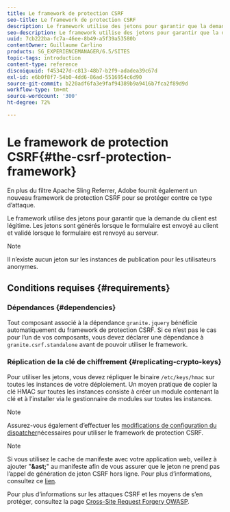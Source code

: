 ```yaml
---
title: Le framework de protection CSRF
seo-title: Le framework de protection CSRF
description: Le framework utilise des jetons pour garantir que la demande du client est légitime
seo-description: Le framework utilise des jetons pour garantir que la demande du client est légitime
uuid: 7cb222ba-fc7a-46ee-8b49-a5f39a53580b
contentOwner: Guillaume Carlino
products: SG_EXPERIENCEMANAGER/6.5/SITES
topic-tags: introduction
content-type: reference
discoiquuid: f453427d-c813-48b7-b2f9-adadea39c67d
exl-id: e6b0f8f7-54b0-4dd6-86ad-5516954c6d90
source-git-commit: b220adf6fa3e9faf94389b9a9416b7fca2f89d9d
workflow-type: tm+mt
source-wordcount: '300'
ht-degree: 72%

---
```


# Le framework de protection CSRF{#the-csrf-protection-framework}

En plus du filtre Apache Sling Referrer, Adobe fournit également un nouveau framework de protection CSRF pour se protéger contre ce type d’attaque.

Le framework utilise des jetons pour garantir que la demande du client est légitime. Les jetons sont générés lorsque le formulaire est envoyé au client et validé lorsque le formulaire est renvoyé au serveur.

>[!NOTE]
>
>Il n’existe aucun jeton sur les instances de publication pour les utilisateurs anonymes.

## Conditions requises {#requirements}

### Dépendances {#dependencies}

Tout composant associé à la dépendance `granite.jquery` bénéficie automatiquement du framework de protection CSRF. Si ce n’est pas le cas pour l’un de vos composants, vous devez déclarer une dépendance à `granite.csrf.standalone` avant de pouvoir utiliser le framework.

### Réplication de la clé de chiffrement {#replicating-crypto-keys}

Pour utiliser les jetons, vous devez répliquer le binaire `/etc/keys/hmac` sur toutes les instances de votre déploiement. Un moyen pratique de copier la clé HMAC sur toutes les instances consiste à créer un module contenant la clé et à l’installer via le gestionnaire de modules sur toutes les instances.

>[!NOTE]
>
>Assurez-vous également d’effectuer les [modifications de configuration du dispatcher](https://helpx.adobe.com/experience-manager/dispatcher/user-guide.html)nécessaires pour utiliser le framework de protection CSRF.

>[!NOTE]
>
>Si vous utilisez le cache de manifeste avec votre application web, veillez à ajouter &quot;**&amp;ast;**&quot; au manifeste afin de vous assurer que le jeton ne prend pas l’appel de génération de jeton CSRF hors ligne. Pour plus d’informations, consultez ce [lien](https://www.w3.org/TR/offline-webapps/).
>
>Pour plus d’informations sur les attaques CSRF et les moyens de s’en protéger, consultez la page [Cross-Site Request Forgery OWASP](https://owasp.org/www-community/attacks/csrf).
